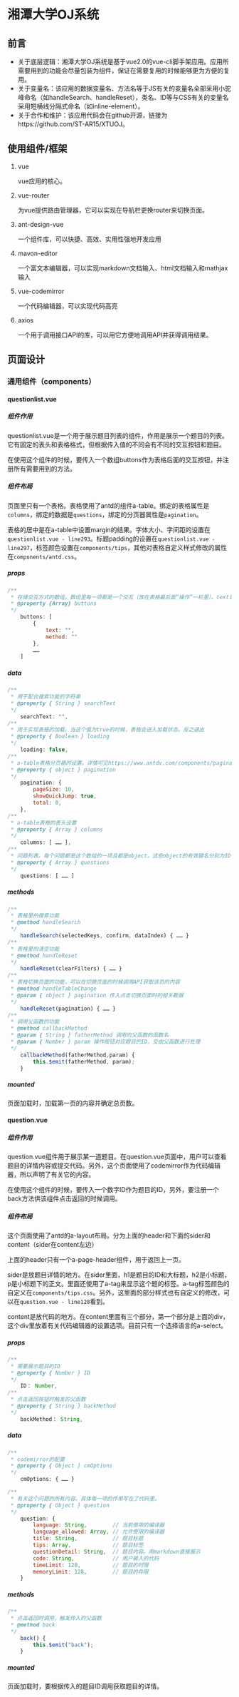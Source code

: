 # 湘潭大学OJ系统

## 前言

- 关于底层逻辑：湘潭大学OJ系统是基于vue2.0的vue-cli脚手架应用。应用所需要用到的功能会尽量包装为组件，保证在需要复用的时候能够更为方便的复用。
- 关于变量名：该应用的数据变量名、方法名等于JS有关的变量名全部采用小驼峰命名（如handleSearch、handleReset），类名、ID等与CSS有关的变量名采用短横线分隔式命名（如inline-element）。
- 关于合作和维护：该应用代码会在github开源，链接为https://github.com/ST-AR15/XTUOJ。

## 使用组件/框架

1. vue

   vue应用的核心。

2. vue-router

   为vue提供路由管理器，它可以实现在导航栏更换router来切换页面。

3. ant-design-vue

   一个组件库，可以快捷、高效、实用性强地开发应用

4. mavon-editor

   一个富文本编辑器，可以实现markdown文档输入、html文档输入和mathjax输入
   
5. vue-codemirror

   一个代码编辑器，可以实现代码高亮

6. axios

   一个用于调用接口API的库，可以用它方便地调用API并获得调用结果。

## 页面设计

### 通用组件（components）

#### questionlist.vue

##### 组件作用

questionlist.vue是一个用于展示题目列表的组件，作用是展示一个题目的列表。它有固定的表头和表格格式，但根据传入值的不同会有不同的交互按钮和题目。

在使用这个组件的时候，要传入一个数组buttons作为表格后面的交互按钮，并注册所有需要用到的方法。

##### 组件布局

页面里只有一个表格。表格使用了antd的组件a-table。绑定的表格属性是`columns`，绑定的数据是`questions`，绑定的分页器属性是`pagination`。

表格的居中是在a-table中设置margin的结果。字体大小、字间距的设置在`questionlist.vue - line293`。标题padding的设置在`questionlist.vue - line297`，标签颜色设置在`components/tips`，其他对表格自定义样式修改的属性在`components/antd.css`。

##### props

```javascript
/**
 * 存储交互方式的数组，数组里每一项都是一个交互（放在表格最后面“操作”一栏里）。text是写在按钮上的内容，method是调用的父函数的方法。正因如此，在使用这个组件的时候要监听这些调用。
 * @property {Array} buttons
 */
	buttons: [
        {
            text: "",
            method: ""
        },
        ……
    ]
```

##### data

```javascript
/**
 * 用于配合搜索功能的字符串
 * @property { String } searchText
 */
	searchText: "",
/**
 * 用于实现表格的加载。当这个值为true的时候，表格会进入加载状态。反之退出
 * @property { Boolean } loading
 */
	loading: false,
/**
 * a-table表格分页器的设置。详情可见https://www.antdv.com/components/pagination-cn/
 * @property { object } pagination
 */
	pagination: {
        pageSize: 10,
        showQuickJump: true,
        total: 0,
    },
/**
 * a-table表格的表头设置
 * @property { Array } columns
 */
	columns: [ …… ],
/**
 * 问题列表。每个问题都是这个数组的一项且都是object。这些object的有效键名分别为ID（题目ID）、title（题目标题）、tips（题目标签，是一个数组）、status（提交状态）、source（题目来源）、accept（通过人数）、total（做题人数）。
 * @property { Array } questions
 */
	questions: [ …… ]
```

##### methods

```javascript
/**
 * 表格里的搜索功能
 * @method handleSearch
 */
	handleSearch(selectedKeys, confirm, dataIndex) { …… }
/**
 * 表格里的清空功能
 * @method handleReset
 */
	handleReset(clearFilters) { …… }
/**
 * 表格切换页面的功能，可以在切换页面的时候调用API获取该页的内容
 * @method handleTableChange
 * @param { object } pagination 传入点击切换页面时的相关数据
 */
	handleReset(pagination) { …… }
/**
 * 调用父函数的功能
 * @method callbackMethod
 * @param { String } fatherMethod 调用的父函数的函数名
 * @param { Number } param 操作按钮对应题目的ID，交由父函数进行处理
 */
	callbackMethod(fatherMethod,param) {
    	this.$emit(fatherMethod, param);
    }
```

##### mounted

页面加载时，加载第一页的内容并确定总页数。

#### question.vue

##### 组件作用

question.vue组件用于展示某一道题目。在question.vue页面中，用户可以查看题目的详情内容或提交代码。另外，这个页面使用了codemirror作为代码编辑器，所以声明了有关它的内容。

在使用这个组件的时候，要传入一个数字ID作为题目的ID，另外，要注册一个back方法供该组件点击返回的时候调用。

##### 组件布局

这个页面使用了antd的a-layout布局。分为上面的header和下面的sider和content（sider在content左边）

上面的header只有一个a-page-header组件，用于返回上一页。

sider是放题目详情的地方。在sider里面，h1是题目的ID和大标题，h2是小标题，p是小标题下的正文。里面还使用了a-tag来显示这个题的标签。a-tag标签颜色的自定义在`components/tips.css`。另外，这里面的部分样式也有自定义的修改，可以在`question.vue - line128`看到。

content是放代码的地方。在content里面有三个部分，第一个部分是上面的div，这个div里放着有关代码编辑器的设置选项。目前只有一个选择语言的a-select。

##### props

``` javascript
/**
 * 需要展示题目的ID
 * @property { Number } ID
 */
	ID： Number,
/**
 * 点击返回按钮时触发的父函数
 * @property { String } backMethod
 */
	backMethod： String,
```

##### data
```javascript
/**
 * codemirror的配置
 * @property { Object } cmOptions
 */
	cmOptions: { …… }

/**
 * 有关这个问题的所有内容。具体每一项的作用写在了代码里。
 * @property { Object } question
 */
	question: {
        language: String,        // 当前使用的编译器
        language_allowed: Array, // 允许使用的编译器
        title: String,           // 题目标题
        tips: Array,             // 题目标签
        questionDetail: String,  // 题目内容。用markdown直接展示
        code: String,            // 用户输入的代码
        timeLimit: 128,          // 题目的时限
        memoryLimit: 128,        // 题目的存限
    }
```

##### methods

```javascript
/**
 * 点击返回时调用，触发传入的父函数
 * @method back
 */
	back() {
    	this.$emit("back");
    }
```

##### mounted

页面加载时，要根据传入的题目ID调用获取题目的详情。







